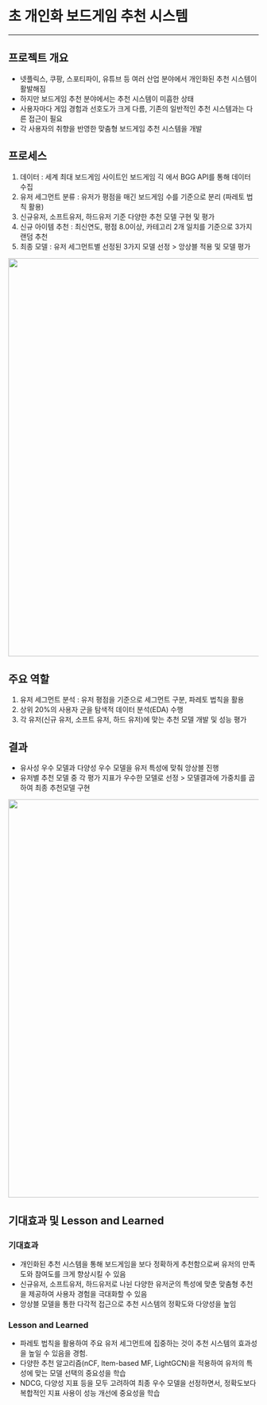 # 초 개인화 보드게임 추천 시스템
----------------------------
## 프로젝트 개요
- 넷플릭스, 쿠팡, 스포티파이, 유튜브 등 여러 산업 분야에서 개인화된 추천 시스템이 활발해짐
- 하지만 보드게임 추천 분야에서는 추천 시스템이 미흡한 상태
- 사용자마다 게임 경험과 선호도가 크게 다름, 기존의 일반적인 추천 시스템과는 다른 접근이 필요
- 각 사용자의 취향을 반영한 맞춤형 보드게임 추천 시스템을 개발

## 프로세스
1. 데이터 : 세계 최대 보드게임 사이트인 보드게임 긱 에서 BGG API를 통해 데이터 수집
2. 유저 세그먼트 분류 : 유저가 평점을 매긴 보드게임 수를 기준으로 분리 (파레토 법칙 활용)
3. 신규유저, 소프트유저, 하드유저 기준 다양한 추천 모델 구현 및 평가
4. 신규 아이템 추천 : 최신연도, 평점 8.0이상, 카테고리 2개 일치를 기준으로 3가지 랜덤 추천
5. 최종 모델 : 유저 세그먼트별 선정된 3가지 모델 선정 > 앙상블 적용 및 모델 평가

<img src="https://github.com/user-attachments/assets/37184eae-f974-482b-8e3e-56a5f1148c8c" width="800">

## 주요 역할
1. 유저 세그먼트 분석 : 유저 평점을 기준으로 세그먼트 구분, 파레토 법칙을 활용
2. 상위 20%의 사용자 군을 탐색적 데이터 분석(EDA) 수행
3. 각 유저(신규 유저, 소프트 유저, 하드 유저)에 맞는 추천 모델 개발 및 성능 평가

## 결과
- 유사성 우수 모델과 다양성 우수 모델을 유저 특성에 맞춰 앙상블 진행
- 유저별 추천 모델 중 각 평가 지표가 우수한 모델로 선정 > 모델결과에 가중치를 곱하여 최종 추천모델 구현

<img src="https://github.com/user-attachments/assets/c1988e23-c366-411a-8341-ee904630525d" width="800">

## 기대효과 및 Lesson and Learned

### 기대효과
- 개인화된 추천 시스템을 통해 보드게임을 보다 정확하게 추천함으로써 유저의 만족도와 참여도를 크게 향상시킬 수 있음
- 신규유저, 소프트유저, 하드유저로 나뉜 다양한 유저군의 특성에 맞춘 맞춤형 추천을 제공하여 사용자 경험을 극대화할 수 있음
- 앙상블 모델을 통한 다각적 접근으로 추천 시스템의 정확도와 다양성을 높임

### Lesson and Learned
- 파레토 법칙을 활용하여 주요 유저 세그먼트에 집중하는 것이 추천 시스템의 효과성을 높일 수 있음을 경험.
- 다양한 추천 알고리즘(nCF, Item-based MF, LightGCN)을 적용하여 유저의 특성에 맞는 모델 선택의 중요성을 학습
- NDCG, 다양성 지표 등을 모두 고려하여 최종 우수 모델을 선정하면서, 정확도보다 복합적인 지표 사용이 성능 개선에 중요성을 학습
